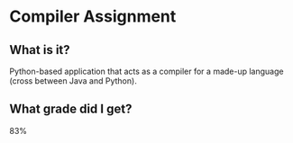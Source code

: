 # Compiler Assignment

## What is it?

Python-based application that acts as a compiler for a made-up language (cross between Java and Python).

## What grade did I get?

83%
